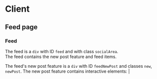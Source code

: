 # Client
## Feed page
### Feed
The feed is a `div` with ID `feed` and with class `socialArea`.  
The feed contains the new post feature and feed items.

The feed's new post feature is a `div` with ID `feedNewPost` and classes `new`, `newPost`.
The new post feature contains interactive elements:
|

<!--stackedit_data:
eyJoaXN0b3J5IjpbLTE3NDY0MDMwMTldfQ==
-->
